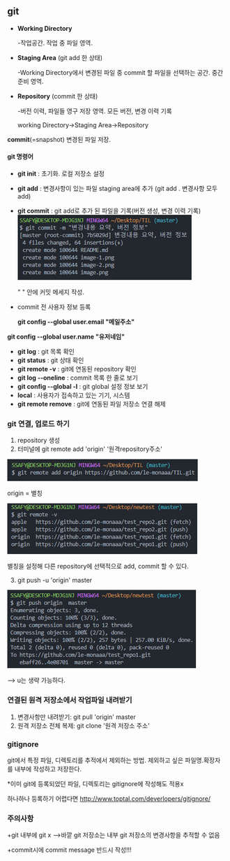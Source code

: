## git
- **Working Directory**
  
  -작업공간. 작업 중 파일 영역.
- **Staging Area** (git add 한 상태)
  
  -Working Directory에서 변경된 파일 중 commit 할 파일을 선택하는 공간. 중간 준비 영역.
- **Repository** (commit 한 상태)
  
  -버전 이력, 파일들 영구 저장 영역. 모든 버전, 변경 이력 기록

  working Directory->Staging Area->Repository

**commit**(=snapshot)
변경된 파일 저장. 

#### git 명령어
- **git init** : 초기화. 로컬 저장소 설정
- **git add** : 변경사항이 있는 파일 staging area에 추가 (git add . 변경사항 모두 add)
- **git commit** : git add로 추가 된 파일을 기록(버전 생성, 변경 이력 기록)
![Alt text](image-3.png)

  " " 안에 커밋 메세지 작성.
- commit 전 사용자 정보 등록

  **git config --global user.email "메일주소"**

**git config --global user.name "유저네임"**

- **git log** : git 목록 확인
- **git status** : git 상태 확인
- **git remote -v** : git에 연동된 repository 확인
- **git log --oneline** : commit 목록 한 줄로 보기
- **git config --global -l** : git global 설정 정보 보기
- **local** : 사용자가 접속하고 있는 기기, 시스템
- **git remote remove** : git에 연동된 파일 저장소 연결 해제



### git 연결, 업로드 하기
1. repository 생성
2. 터미널에 git remote add 'origin' '원격repository주소'

![Alt text](image-1.png)

  origin = 별칭

  ![Alt text](image.png)

별칭을 설정해 다른 repository에 선택적으로 add, commit 할 수 있다.

3. git push -u 'origin' master

![Alt text](image-2.png)

 --> u는 생략 가능하다.

### 연결된 원격 저장소에서 작업파일 내려받기
1. 변경사항만 내려받기: git pull 'origin' master
2. 원격 저장소 전체 복제: git clone '원격 저장소 주소'

### gitignore
 git에서 특정 파일, 디렉토리를 추적에서 제외하는 방법.
 제외하고 싶은 파일명.확장자 를 내부에 작성하고 저장한다.
 
 *이미 git에 등록되었던 파일, 디렉토리는 gitignore에 작성해도 적용x

하나하나 등록하기 어렵다면 http://www.toptal.com/deverlopers/gitignore/



### 주의사항
+git 내부에 git x
-->바깥 git 저장소는 내부 git 저장소의 변경사항을 추적할 수 없음

+commit시에 commit message 반드시 작성!!!
